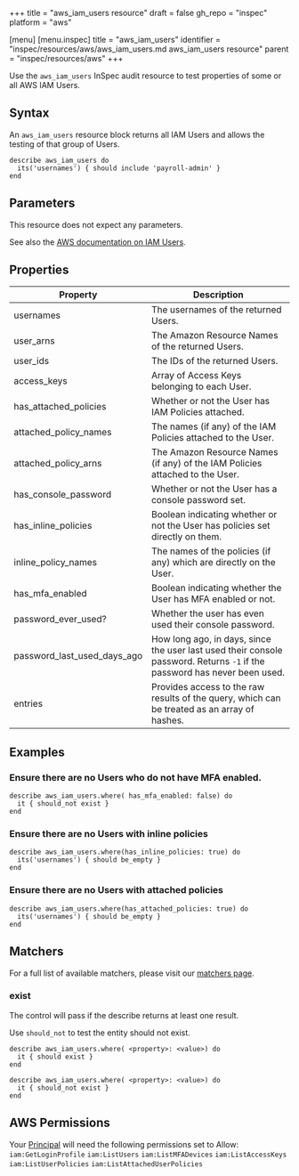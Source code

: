 +++
title = "aws_iam_users resource"
draft = false
gh_repo = "inspec"
platform = "aws"

[menu]
  [menu.inspec]
    title = "aws_iam_users"
    identifier = "inspec/resources/aws/aws_iam_users.md aws_iam_users resource"
    parent = "inspec/resources/aws"
+++

Use the `aws_iam_users` InSpec audit resource to test properties of some or all AWS IAM Users.

## Syntax

An `aws_iam_users` resource block returns all IAM Users and allows the testing of that group of Users.

    describe aws_iam_users do
      its('usernames') { should include 'payroll-admin' }
    end

## Parameters

This resource does not expect any parameters.

See also the [AWS documentation on IAM Users](https://docs.aws.amazon.com/IAM/latest/UserGuide/id_users.html).

## Properties

| Property                    | Description                                                                                                               |
| --------------------------- | ------------------------------------------------------------------------------------------------------------------------- |
| usernames                   | The usernames of the returned Users.                                                                                      |
| user_arns                   | The Amazon Resource Names of the returned Users.                                                                          |
| user_ids                    | The IDs of the returned Users.                                                                                            |
| access_keys                 | Array of Access Keys belonging to each User.                                                                              |
| has_attached_policies       | Whether or not the User has IAM Policies attached.                                                                        |
| attached_policy_names       | The names (if any) of the IAM Policies attached to the User.                                                              |
| attached_policy_arns        | The Amazon Resource Names (if any) of the IAM Policies attached to the User.                                              |
| has_console_password        | Whether or not the User has a console password set.                                                                       |
| has_inline_policies         | Boolean indicating whether or not the User has policies set directly on them.                                             |
| inline_policy_names         | The names of the policies (if any) which are directly on the User.                                                        |
| has_mfa_enabled             | Boolean indicating whether the User has MFA enabled or not.                                                               |
| password_ever_used?         | Whether the user has even used their console password.                                                                    |
| password_last_used_days_ago | How long ago, in days, since the user last used their console password. Returns `-1` if the password has never been used. |
| entries                     | Provides access to the raw results of the query, which can be treated as an array of hashes.                              |

## Examples

### Ensure there are no Users who do not have MFA enabled.

    describe aws_iam_users.where( has_mfa_enabled: false) do
      it { should_not exist }
    end

### Ensure there are no Users with inline policies

    describe aws_iam_users.where(has_inline_policies: true) do
      its('usernames') { should be_empty }
    end

### Ensure there are no Users with attached policies

    describe aws_iam_users.where(has_attached_policies: true) do
      its('usernames') { should be_empty }
    end

## Matchers

For a full list of available matchers, please visit our [matchers page](/inspec/matchers/).

### exist

The control will pass if the describe returns at least one result.

Use `should_not` to test the entity should not exist.

    describe aws_iam_users.where( <property>: <value>) do
      it { should exist }
    end

    describe aws_iam_users.where( <property>: <value>) do
      it { should_not exist }
    end

## AWS Permissions

Your [Principal](https://docs.aws.amazon.com/IAM/latest/UserGuide/intro-structure.html#intro-structure-principal) will need the following permissions set to Allow:
`iam:GetLoginProfile`
`iam:ListUsers`
`iam:ListMFADevices`
`iam:ListAccessKeys`
`iam:ListUserPolicies`
`iam:ListAttachedUserPolicies`
